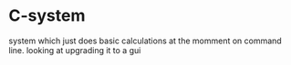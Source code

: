 # C-system
system which just does basic calculations at the momment on command line. looking at upgrading it to a gui 
